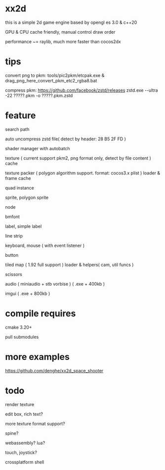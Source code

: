 # xx2d

this is a simple 2d game engine based by opengl es 3.0 & c++20

GPU & CPU cache friendly, manual control draw order

performance ~= raylib, much more faster than cocos2dx

# tips

convert png to pkm:
tools/pic2pkm/etcpak.exe & drag_png_here_convert_pkm_etc2_rgba8.bat

compress pkm:
https://github.com/facebook/zstd/releases
zstd.exe --ultra -22 ?????.pkm -o ?????.pkm.zstd

# feature

search path

auto uncompress zstd file( detect by header: 28 B5 2F FD )

shader manager with autobatch

texture ( current support pkm2, png format only, detect by file content ) cache

texture packer ( polygon algorithm support. format: cocos3.x plist ) loader & frame cache

quad instance

sprite, polygon sprite

node

bmfont

label, simple label

line strip

keyboard, mouse ( with event listener )

button

tiled map ( 1.92 full support ) loader & helpers( cam, util funcs )

scissors

audio ( miniaudio + stb vorbise ) ( .exe + 400kb )

imgui ( .exe + 800kb )

# compile requires

cmake 3.20+

pull submodules

# more examples

https://github.com/denghe/xx2d_space_shooter

# todo

render texture

edit box, rich text?

more texture format support?

spine?

webassembly? lua? 

touch, joystick?

crossplatform shell
